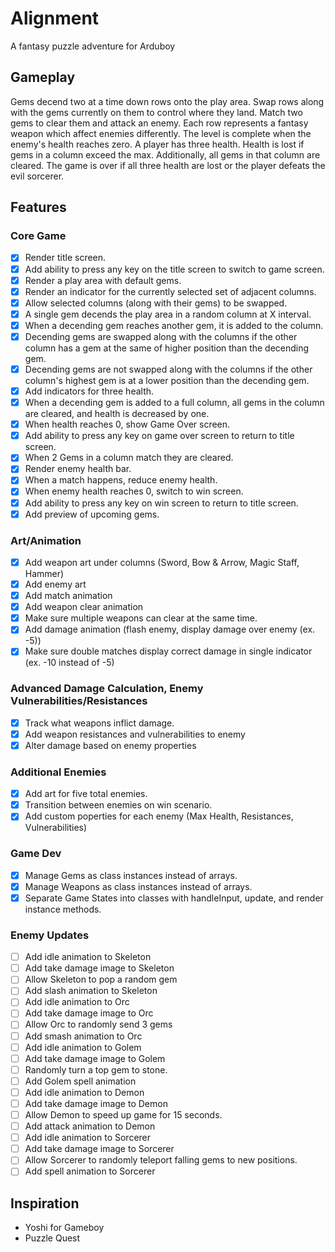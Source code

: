 # Alignment
A fantasy puzzle adventure for Arduboy

## Gameplay
Gems decend two at a time down rows onto the play area. Swap rows along with the gems currently on them to control where they land. Match two gems to clear them and attack an enemy.  Each row represents a fantasy weapon which affect enemies differently. The level is complete when the enemy's health reaches zero. A player has three health. Health is lost if gems in a column exceed the max. Additionally, all gems in that column are cleared. The game is over if all three health are lost or the player defeats the evil sorcerer.

## Features

### Core Game
- [x] Render title screen.
- [x] Add ability to press any key on the title screen to switch to game screen.
- [x] Render a play area with default gems.
- [x] Render an indicator for the currently selected set of adjacent columns.
- [x] Allow selected columns (along with their gems) to be swapped.
- [x] A single gem decends the play area in a random column at X interval.
- [x] When a decending gem reaches another gem, it is added to the column.
- [x] Decending gems are swapped along with the columns if the other column has a gem at the same of higher position than the decending gem.
- [x] Decending gems are not swapped along with the columns if the other column's highest gem is at a lower position than the decending gem.
- [x] Add indicators for three health.
- [x] When a decending gem is added to a full column, all gems in the column are cleared, and health is decreased by one.
- [x] When health reaches 0, show Game Over screen.
- [x] Add ability to press any key on game over screen to return to title screen.
- [x] When 2 Gems in a column match they are cleared.
- [x] Render enemy health bar.
- [x] When a match happens, reduce enemy health.
- [x] When enemy health reaches 0, switch to win screen.
- [x] Add ability to press any key on win screen to return to title screen.
- [x] Add preview of upcoming gems.

### Art/Animation
- [x] Add weapon art under columns (Sword, Bow & Arrow, Magic Staff, Hammer)
- [x] Add enemy art
- [x] Add match animation
- [x] Add weapon clear animation
- [x] Make sure multiple weapons can clear at the same time.
- [x] Add damage animation (flash enemy, display damage over enemy (ex. -5))
- [x] Make sure double matches display correct damage in single indicator (ex. -10 instead of -5)

### Advanced Damage Calculation, Enemy Vulnerabilities/Resistances
- [x] Track what weapons inflict damage.
- [x] Add weapon resistances and vulnerabilities to enemy
- [x] Alter damage based on enemy properties

### Additional Enemies
- [x] Add art for five total enemies.
- [x] Transition between enemies on win scenario.
- [x] Add custom poperties for each enemy (Max Health, Resistances, Vulnerabilities)

### Game Dev
- [x] Manage Gems as class instances instead of arrays.
- [x] Manage Weapons as class instances instead of arrays.
- [x] Separate Game States into classes with handleInput, update, and render instance methods.

### Enemy Updates
- [ ] Add idle animation to Skeleton
- [ ] Add take damage image to Skeleton
- [ ] Allow Skeleton to pop a random gem
- [ ] Add slash animation to Skeleton
- [ ] Add idle animation to Orc
- [ ] Add take damage image to Orc
- [ ] Allow Orc to randomly send 3 gems
- [ ] Add smash animation to Orc
- [ ] Add idle animation to Golem
- [ ] Add take damage image to Golem
- [ ] Randomly turn a top gem to stone.
- [ ] Add Golem spell animation
- [ ] Add idle animation to Demon
- [ ] Add take damage image to Demon
- [ ] Allow Demon to speed up game for 15 seconds.
- [ ] Add attack animation to Demon
- [ ] Add idle animation to Sorcerer
- [ ] Add take damage image to Sorcerer
- [ ] Allow Sorcerer to randomly teleport falling gems to new positions.
- [ ] Add spell animation to Sorcerer

## Inspiration
- Yoshi for Gameboy
- Puzzle Quest
